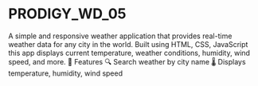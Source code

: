 # PRODIGY_WD_05
A simple and responsive weather application that provides real-time weather data for any city in the world. Built using HTML, CSS, JavaScript this app displays current temperature, weather conditions, humidity, wind speed, and more.  🔧 Features 🔍 Search weather by city name  🌡️ Displays temperature, humidity, wind speed
